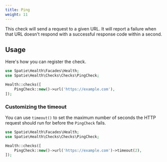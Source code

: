 ```yaml
---
title: Ping
weight: 11
---
```


This check will send a request to a given URL.  It will report a failure when that URL doesn't respond with a successful response code within a second.

## Usage

Here's how you can register the check.

```php
use Spatie\Health\Facades\Health;
use Spatie\Health\Checks\Checks\PingCheck;

Health::checks([
    PingCheck::new()->url('https://example.com'),
]);
```


### Customizing the timeout

You can use `timeout()` to set the maximum number of seconds the HTTP request should run for before the `PingCheck` fails.

```php
use Spatie\Health\Facades\Health;
use Spatie\Health\Checks\Checks\PingCheck;

Health::checks([
    PingCheck::new()->url('https://example.com')->timeout(2),
]);
```
